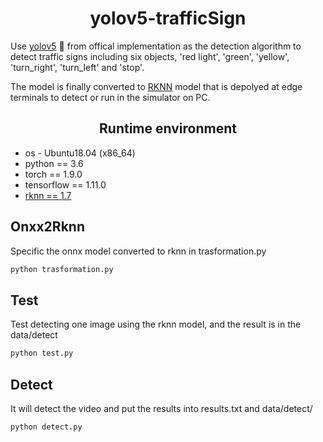 <div align="center">

# yolov5-trafficSign </div>
Use [yolov5](https://github.com/ultralytics/yolov5) 🚀  from offical implementation as the detection algorithm to detect traffic signs including six objects, 'red light', 'green', 'yellow', 'turn_right', 'turn_left' and 'stop'.

The model is finally converted to [RKNN](https://github.com/rockchip-linux/rknn-toolkit) model that is depolyed at edge terminals to detect or run in the simulator on PC.

## <div align="center">Runtime environment</div>

* os - Ubuntu18.04 (x86_64)
* python == 3.6
* torch == 1.9.0
* tensorflow == 1.11.0
* [rknn == 1.7](https://github.com/rockchip-linux/rknn-toolkit/releases)

## <summary>Onxx2Rknn</summary>
Specific the onnx model converted to rknn in trasformation.py
```bash
python trasformation.py 
```
## <summary>Test</summary>
Test detecting one image using the rknn model, and the result is in the data/detect
```bash
python test.py
```

## <summary>Detect</summary>
It will detect the video and put the results into results.txt and data/detect/
```bash
python detect.py
